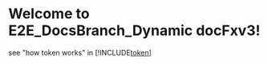 # Welcome to E2E_DocsBranch_Dynamic docFxv3!


see "how token works" in 
[!INCLUDE[token](token.md)]

